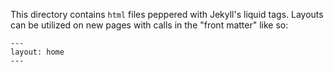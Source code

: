 This directory contains `html` files peppered with Jekyll's liquid tags. Layouts can be utilized on new pages with calls in the "front matter" like so:

```
---
layout: home
---
```